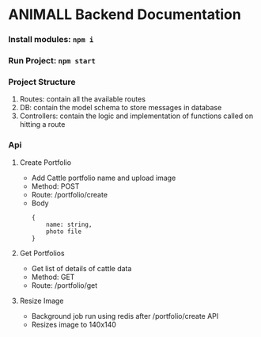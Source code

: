 # ANIMALL Backend Documentation

### Install modules: `npm i`
### Run Project: `npm start`

### Project Structure
1. Routes: contain all the available routes 
2. DB: contain the model schema to store messages in database 
3. Controllers: contain the logic and implementation of functions called on hitting a route

### Api

 1. Create Portfolio
    <ul>
    <li> Add Cattle portfolio name and upload image</li>
    <li> Method: POST  </li>
    <li> Route: /portfolio/create 
    </li>
    <li> Body

        {
            name: string,
            photo file
        }
    </li>
    </ul>    

2. Get Portfolios
    <ul>
    <li> Get list of details of cattle data </li>
    <li> Method: GET  </li>
    <li> Route: /portfolio/get
    </ul>

3. Resize Image
    <ul>
    <li> Background job run using redis after /portfolio/create API </li>
    <li>Resizes image to 140x140</li>
    </ul>
